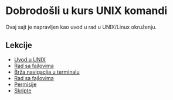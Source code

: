 # Dobrodošli u kurs UNIX komandi

Ovaj sajt je napravljen kao uvod u rad u UNIX/Linux okruženju.

## Lekcije

- [Uvod u UNIX](docs/1-unix.md)
- [Rad sa fajlovima](docs/2-filesystem_functions.html)
- [Brža navigacija u terminalu](docs/3-faster_terminal_navigation.html)
- [Rad sa fajlovima](docs/4-working_with_files.html)
- [Permisije](docs/5-permissions.html)
- [Skripte](docs/6-scripts.html)


<style>
.button-nav {
  padding: 0.5em 1em;
  background-color: #2d2d2d;
  color: white;
  text-decoration: none;
  border-radius: 5px;
  transition: background-color 0.3s ease;
}
.button-nav:hover {
  background-color: #444;
}
.nav-buttons {
  display: flex;
  justify-content: space-between;
  margin-top: 2em;
}
</style>